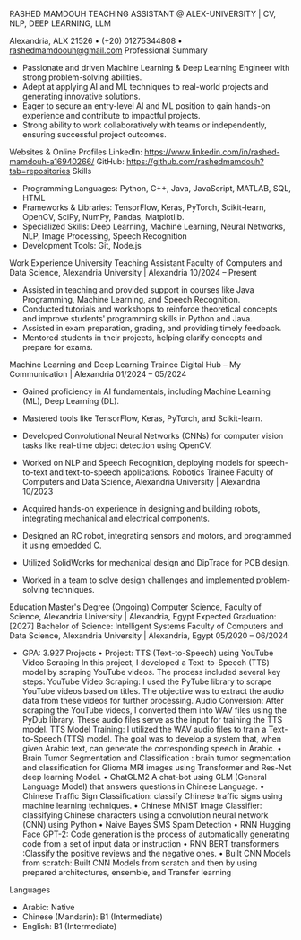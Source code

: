 RASHED MAMDOUH
TEACHING ASSISTANT @ ALEX-UNIVERSITY | CV, NLP, DEEP LEARNING, LLM 
 
Alexandria, ALX 21526 • (+20) 01275344808 • rashedmamdoouh@gmail.com 
Professional Summary

- Passionate and driven Machine Learning & Deep Learning Engineer with strong problem-solving abilities.
- Adept at applying AI and ML techniques to real-world projects and generating innovative solutions.
- Eager to secure an entry-level AI and ML position to gain hands-on experience and contribute to impactful projects.
- Strong ability to work collaboratively with teams or independently, ensuring successful project outcomes.

Websites & Online Profiles
LinkedIn: https://www.linkedin.com/in/rashed-mamdouh-a16940266/
GitHub: https://github.com/rashedmamdouh?tab=repositories
Skills

- Programming Languages: Python, C++, Java, JavaScript, MATLAB, SQL, HTML
- Frameworks & Libraries: TensorFlow, Keras, PyTorch, Scikit-learn, OpenCV, SciPy, NumPy, Pandas, Matplotlib.
- Specialized Skills: Deep Learning, Machine Learning, Neural Networks, NLP, Image Processing, Speech Recognition
- Development Tools: Git, Node.js

Work Experience
University Teaching Assistant
Faculty of Computers and Data Science, Alexandria University | Alexandria
10/2024 – Present

- Assisted in teaching and provided support in courses like Java Programming, Machine Learning, and Speech Recognition.
- Conducted tutorials and workshops to reinforce theoretical concepts and improve students' programming skills in Python and Java.
- Assisted in exam preparation, grading, and providing timely feedback.
- Mentored students in their projects, helping clarify concepts and prepare for exams.

Machine Learning and Deep Learning Trainee
Digital Hub – My Communication | Alexandria  01/2024 – 05/2024

- Gained proficiency in AI fundamentals, including Machine Learning (ML), Deep Learning (DL).
- Mastered tools like TensorFlow, Keras, PyTorch, and Scikit-learn.
- Developed Convolutional Neural Networks (CNNs) for computer vision tasks like real-time object detection using OpenCV.
- Worked on NLP and Speech Recognition, deploying models for speech-to-text and text-to-speech applications.
Robotics Trainee
Faculty of Computers and Data Science, Alexandria University | Alexandria 10/2023

- Acquired hands-on experience in designing and building robots, integrating mechanical and electrical components.
- Designed an RC robot, integrating sensors and motors, and programmed it using embedded C.
- Utilized SolidWorks for mechanical design and DipTrace for PCB design.
- Worked in a team to solve design challenges and implemented problem-solving techniques.

Education
Master's Degree (Ongoing)
Computer Science, Faculty of Science, Alexandria University | Alexandria, Egypt
Expected Graduation: [2027]
Bachelor of Science: Intelligent Systems
Faculty of Computers and Data Science, Alexandria University | Alexandria, Egypt
05/2020 – 06/2024

- GPA: 3.927
Projects
•	Project: TTS (Text-to-Speech) using YouTube Video Scraping
In this project, I developed a Text-to-Speech (TTS) model by scraping YouTube videos. 
The process included several key steps:
YouTube Video Scraping: I used the PyTube library to scrape YouTube videos based on titles. The objective was to extract the audio data from these videos for further processing.
Audio Conversion: After scraping the YouTube videos, I converted them into WAV files using the PyDub library. These audio files serve as the input for training the TTS model.
TTS Model Training: I utilized the WAV audio files to train a Text-to-Speech (TTS) model. The goal was to develop a system that, when given Arabic text, can generate the corresponding speech in Arabic.
•	Brain Tumor Segmentation and Classification : brain tumor segmentation and classification for Glioma MRI images using Transformer and Res-Net deep learning Model.
•	ChatGLM2 A chat-bot using GLM (General Language Model) that answers questions in Chinese Language.
•	Chinese Traffic Sign Classification: classify Chinese traffic signs using machine learning techniques. 
•	Chinese MNIST Image Classifier: classifying Chinese characters using a convolution neural network (CNN) using Python
•	Naive Bayes SMS Spam Detection
•	RNN Hugging Face GPT-2: Code generation is the process of automatically generating code from a set of input data or instruction 
•	RNN BERT transformers :Classify the positive reviews and the negative ones.
•	Built CNN Models from scratch: Built CNN Models from scratch and then by using prepared architectures, ensemble, and Transfer learning

Languages

- Arabic: Native
- Chinese (Mandarin): B1 (Intermediate)
- English: B1 (Intermediate)


